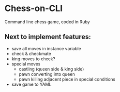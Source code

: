 # Chess-on-CLI
Command line chess game, coded in Ruby

## Next to implement features:

- save all moves in instance variable
- check & checkmate
- king moves to check?
- special moves
	- castling (queen side & king side)
	- pawn converting into queen
	- pawn killing adjacent piece in special conditions
- save game to YAML